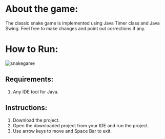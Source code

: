 # About the game:

The classic snake game is implemented using Java Timer class and Java Swing. Feel free to make changes and point out corrections if any.

# How to Run:
![snakegame](https://user-images.githubusercontent.com/62542574/83369440-0462c000-a3da-11ea-9f71-9895318b97f2.png)
## Requirements:
1. Any IDE tool for Java.
## Instructions:
1. Download the project.
2. Open the downloaded project from your IDE and run the project. 
3. Use arrow keys to move and Space Bar to exit.



